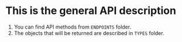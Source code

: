 # This is the general API description


1. You can find API methods from `ENDPOINTS` folder.
2. The objects that will be returned are described in `TYPES` folder.